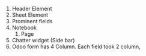 1. Header Element
2. Sheet Element
3. Prominent fields
4. Notebook
	1. Page
5. Chatter widget (Side bar)
6. Odoo form has 4 Column. Each field took 2 column,
